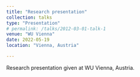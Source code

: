 ```yaml
---
title: "Research presentation"
collection: talks
type: "Presentation"
# permalink: /talks/2012-03-01-talk-1
venue: "WU Vienna"
date: 2022-05-19
location: "Vienna, Austria"

---
```


Research presentation given at WU Vienna, Austria.
